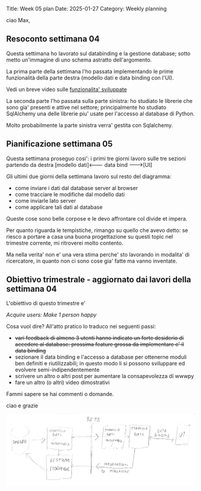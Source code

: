 Title: Week 05 plan
Date: 2025-01-27
Category: Weekly planning

ciao Max,

## **Resoconto settimana 04**

Questa settimana ho lavorato sul databinding e la gestione database; sotto metto un'immagine di uno schema astratto dell'argomento.

La prima parte della settimana l'ho passata implementando le prime funzionalità della parte destra (modello dati e data binding con l'UI).

Vedi un breve video sulle [funzionalita' sviluppate](https://www.youtube.com/watch?v=amu8cuP2Nwg)

La seconda parte l'ho passata sulla parte sinistra: ho studiato le librerie che sono gia' presenti e attive nel settore; principalmente ho studiato SqlAlchemy una delle librerie piu' usate per l'accesso al database di Python.

Molto probabilmente la parte sinistra verra' gestita con Sqlalchemy.

## **Pianificazione settimana 05**

Questa settimana proseguo cosi': i primi tre giorni lavoro sulle tre sezioni partendo da destra [modello dati]<--- data bind --->[UI]

Gli ultimi due giorni della settimana lavoro sul resto del diagramma:

- come inviare i dati dal database server al browser
- come tracciare le modifiche dal modello dati
- come inviarle lato server
- come applicare tali dati al database

Queste cose sono belle corpose e le devo affrontare col divide et impera.

Per quanto riguarda le tempistiche, rimango su quello che avevo detto: se riesco a portare a casa una buona progettazione su questi topic nel trimestre corrente, mi ritroverei molto contento.

Ma nella verita' non e' una vera stima perche' sto lavorando in modalita' di ricercatore, in quanto non ci sono cose gia' fatte ma vanno inventate.

## **Obiettivo trimestrale - aggiornato dai lavori della settimana 04**

L'obiettivo di questo trimestre e'

*Acquire users: Make 1 person happy*

Cosa vuol dire? All'atto pratico lo traduco nei seguenti passi:

- ~~vari feedback di almeno 3 utenti hanno indicato un forte desiderio di accedere al database: prossima feature grossa da implementare e' il data binding~~
- sezionare il data binding e l'accesso a database per ottenerne moduli ben definiti e riutilizzabili; in questo modo li si possono sviluppare ed evolvere semi-indipendentemente
- scrivere un altro o altri post per aumentare la consapevolezza di wwwpy
- fare un altro (o altri) video dimostrativi

Fammi sapere se hai commenti o domande.

ciao e grazie

![Schema Astratto Data Binding](week-2025-05--ii_m6e3vyqh0.png)